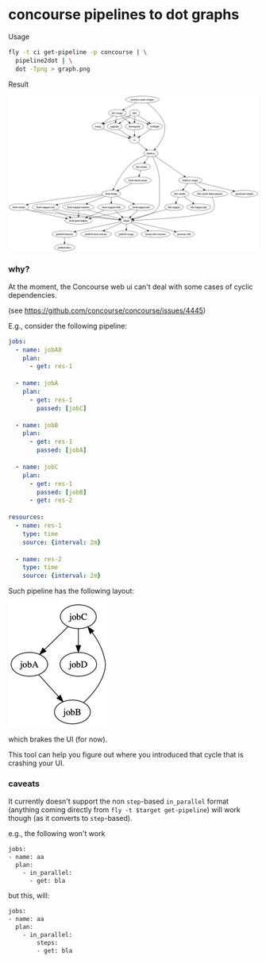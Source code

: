 # concourse pipelines to dot graphs

Usage

```bash
fly -t ci get-pipeline -p concourse | \
  pipeline2dot | \
  dot -Tpng > graph.png
```

Result

![](./graph.png)


### why?

At the moment, the Concourse web ui can't deal with some cases of cyclic dependencies.

(see https://github.com/concourse/concourse/issues/4445)


E.g., consider the following pipeline:

```yaml
jobs:
  - name: jobA0
    plan:
      - get: res-1

  - name: jobA
    plan:
      - get: res-1
        passed: [jobC]

  - name: jobB
    plan:
      - get: res-1
        passed: [jobA]

  - name: jobC
    plan:
      - get: res-1
        passed: [jobB]
      - get: res-2

resources:
  - name: res-1
    type: time
    source: {interval: 2m}

  - name: res-2
    type: time
    source: {interval: 2m}
```

Such pipeline has the following layout:

![](./samples/long-cycle.yml.png)

which brakes the UI (for now).


This tool can help you figure out where you introduced that cycle that is crashing your UI.


### caveats

It currently doesn't support the non `step`-based `in_parallel` format
(anything coming directly from `fly -t $target get-pipeline`) will work though
(as it converts to `step`-based).

e.g., the following won't work

```
jobs:
- name: aa
  plan:
    - in_parallel:
      - get: bla
```

but this, will:


```
jobs:
- name: aa
  plan:
    - in_parallel:
        steps:
        - get: bla
```

